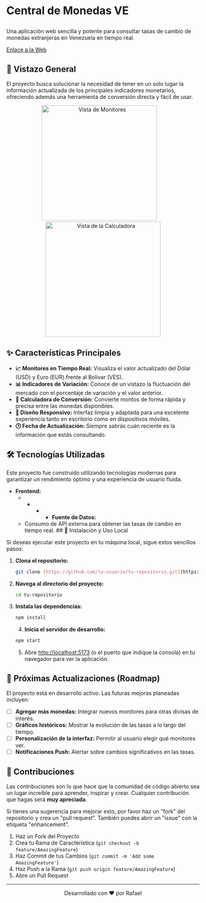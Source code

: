 # Central de Monedas VE <p align="center">
  Una aplicación web sencilla y potente para consultar tasas de cambio de monedas extranjeras en Venezuela en tiempo real.
</p>

[Enlace a la Web](https://endearing-starburst-8a9bf9.netlify.app/)

## 📝 Vistazo General

El proyecto busca solucionar la necesidad de tener en un solo lugar la información actualizada de los principales indicadores monetarios, ofreciendo además una herramienta de conversión directa y fácil de usar.

<p align="center">
  <img src="https://github.com/Rantodelli75/imagenesDeCalculadora/blob/main/WhatsApp%20Image%202025-06-23%20at%208.29.18%20AM.jpeg" alt="Vista de Monitores" width="300">
  &nbsp;&nbsp;&nbsp;&nbsp;
  <img src="https://github.com/Rantodelli75/imagenesDeCalculadora/blob/main/WhatsApp%20Image%202025-06-23%20at%208.29.18%20AM(1).jpeg" alt="Vista de la Calculadora" width="300">
</p>

## ✨ Características Principales

* **📈 Monitores en Tiempo Real:** Visualiza el valor actualizado del Dólar (USD) y Euro (EUR) frente al Bolívar (VES).
* **📊 Indicadores de Variación:** Conoce de un vistazo la fluctuación del mercado con el porcentaje de variación y el valor anterior.
* **💱 Calculadora de Conversión:** Convierte montos de forma rápida y precisa entre las monedas disponibles.
* **📱 Diseño Responsivo:** Interfaz limpia y adaptada para una excelente experiencia tanto en escritorio como en dispositivos móviles.
* **🕒 Fecha de Actualización:** Siempre sabrás cuán reciente es la información que estás consultando.

## 🛠️ Tecnologías Utilizadas

Este proyecto fue construido utilizando tecnologías modernas para garantizar un rendimiento óptimo y una experiencia de usuario fluida.

* **Frontend:**
    * * * * **Fuente de Datos:**
    * Consumo de API externa para obtener las tasas de cambio en tiempo real. ## 🚀 Instalación y Uso Local

Si deseas ejecutar este proyecto en tu máquina local, sigue estos sencillos pasos:

1.  **Clona el repositorio:**
    ```sh
    git clone [https://github.com/tu-usuario/tu-repositorio.git](https://github.com/tu-usuario/tu-repositorio.git)
    ```

2.  **Navega al directorio del proyecto:**
    ```sh
    cd tu-repositorio
    ```

3.  **Instala las dependencias:**
    ```sh
    npm install
    ```
    4.  **Inicia el servidor de desarrollo:**
    ```sh
    npm start
    ```
    5.  Abre [http://localhost:5173](http://localhost:5173) (o el puerto que indique la consola) en tu navegador para ver la aplicación.

## 🔮 Próximas Actualizaciones (Roadmap)

El proyecto está en desarrollo activo. Las futuras mejoras planeadas incluyen:

* [ ] **Agregar más monedas:** Integrar nuevos monitores para otras divisas de interés.
* [ ] **Gráficos históricos:** Mostrar la evolución de las tasas a lo largo del tiempo.
* [ ] **Personalización de la interfaz:** Permitir al usuario elegir qué monitores ver.
* [ ] **Notificaciones Push:** Alertar sobre cambios significativos en las tasas.

## 🤝 Contribuciones

Las contribuciones son lo que hace que la comunidad de código abierto sea un lugar increíble para aprender, inspirar y crear. Cualquier contribución que hagas será **muy apreciada**.

Si tienes una sugerencia para mejorar esto, por favor haz un "fork" del repositorio y crea un "pull request". También puedes abrir un "issue" con la etiqueta "enhancement".

1.  Haz un Fork del Proyecto
2.  Crea tu Rama de Característica (`git checkout -b feature/AmazingFeature`)
3.  Haz Commit de tus Cambios (`git commit -m 'Add some AmazingFeature'`)
4.  Haz Push a la Rama (`git push origin feature/AmazingFeature`)
5.  Abre un Pull Request

---
<p align="center">
  Desarrollado con ❤️ por Rafael
</p>
